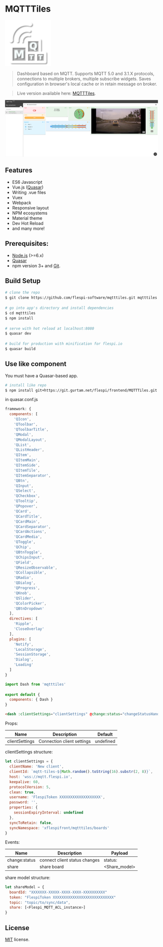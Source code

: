 # MQTTTiles
![Logo](/misc/logo.png?raw=true "MQTTTiles logo")
> Dashboard based on MQTT. Supports MQTT 5.0 and 3.1.X protocols, connections to multiple brokers, multiple subscribe widgets. Saves configuration in browser's local cache or in retain message on broker.

> Live version available here: [MQTTTiles](https://mqtttiles.flespi.io).

![Screenshot](/misc/screenshot.png?raw=true "MQTTTiles")

## Features
* ES6 Javascript
* Vue.js ([Quasar](http://quasar-framework.org))
* Writing .vue files
* Vuex
* Webpack
* Responsive layout
* NPM ecosystems
* Material theme
* Dev Hot Reload
* and many more!

## Prerequisites:

- [Node.js](https://nodejs.org/en/) (>=6.x)
- [Quasar](http://quasar-framework.org)
- npm version 3+ and [Git](https://git-scm.com/).

## Build Setup

``` bash
# clone the repo
$ git clone https://github.com/flespi-software/mqtttiles.git mqtttiles

# go into app's directory and install dependencies
$ cd mqtttiles
$ npm install

# serve with hot reload at localhost:8080
$ quasar dev

# build for production with minification for flespi.io
$ quasar build
```

## Use like component
You must have a Quasar-based app.
```bash
# install like repo
$ npm install git+https://git.gurtam.net/flespi/frontend/MQTTTiles.git
```
in quasar.conf.js
```js
framework: {
  components: [
    'QIcon',
    'QToolbar',
    'QToolbarTitle',
    'QModal',
    'QModalLayout',
    'QList',
    'QListHeader',
    'QItem',
    'QItemMain',
    'QItemSide',
    'QItemTile',
    'QItemSeparator',
    'QBtn',
    'QInput',
    'QSelect',
    'QCheckbox',
    'QTooltip',
    'QPopover',
    'QCard',
    'QCardTitle',
    'QCardMain',
    'QCardSeparator',
    'QCardActions',
    'QCardMedia',
    'QToggle',
    'QChip',
    'QBtnToggle',
    'QChipsInput',
    'QField',
    'QResizeObservable',
    'QCollapsible',
    'QRadio',
    'QDialog',
    'QProgress',
    'QKnob',
    'QSlider',
    'QColorPicker',
    'QBtnDropdown'
  ],
  directives: [
    'Ripple',
    'CloseOverlay'
  ],
  plugins: [
    'Notify',
    'LocalStorage',
    'SessionStorage',
    'Dialog',
    'Loading'
  ]
}
```
```js
import Dash from 'mqtttiles'

export default {
  components: { Dash }
}
```
```html
<dash :clientSettings="clientSettings" @change:status="changeStatusHandler" @share="shareHandler"/>
```
Props:

| Name  | Description  | Default |
|---|---|---|
| clientSettings | Connection client settings | undefined |

clientSettings structure:
```js
let clientSettings = {
  clientName: 'New client',
  clientId: `mqtt-tiles-${Math.random().toString(16).substr(2, 8)}`,
  host: 'wss://mqtt.flespi.io',
  keepalive: 60,
  protocolVersion: 5,
  clean: true,
  username: 'FlespiToken XXXXXXXXXXXXXXXXXXX',
  password: '',
  properties: {
    sessionExpiryInterval: undefined
  },
  syncToRetain: false,
  syncNamespace: 'xflespifront/mqtttiles/boards'
}
```

Events:

| Name  | Description  | Payload |
|---|---|---|
| change:status | connect client status changes | status: <Boolean> |
| share | share board | <Share_model> |

share model structure:
```js
let shareModel = {
  boardId: "XXXXXXX-XXXXX-XXXX-XXXX-XXXXXXXXXX"
  token: "FlespiToken XXXXXXXXXXXXXXXXXXXXXXXXXXXX"
  topic: "topic/to/sync/data",
  share: [<Flespi_MQTT_ACL_instance>]
}
```

## License
[MIT](https://github.com/flespi-software/mqtttiles/blob/master/LICENSE) license.
